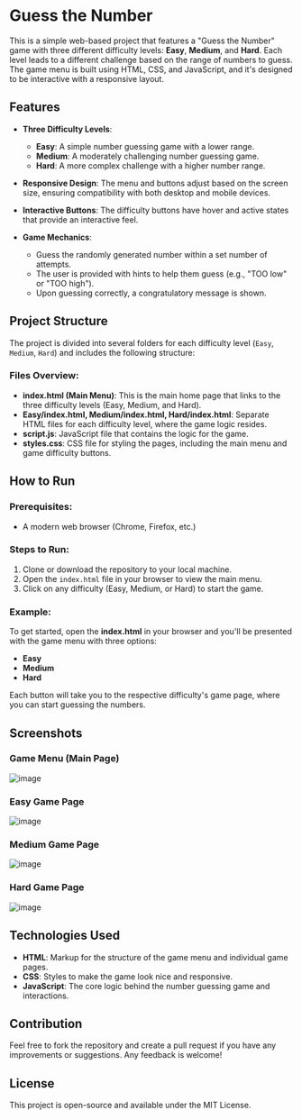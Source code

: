# Guess the Number

This is a simple web-based project that features a "Guess the Number" game with three different difficulty levels: **Easy**, **Medium**, and **Hard**. Each level leads to a different challenge based on the range of numbers to guess. The game menu is built using HTML, CSS, and JavaScript, and it's designed to be interactive with a responsive layout.

## Features

- **Three Difficulty Levels**:
  - **Easy**: A simple number guessing game with a lower range.
  - **Medium**: A moderately challenging number guessing game.
  - **Hard**: A more complex challenge with a higher number range.

- **Responsive Design**: The menu and buttons adjust based on the screen size, ensuring compatibility with both desktop and mobile devices.

- **Interactive Buttons**: The difficulty buttons have hover and active states that provide an interactive feel.

- **Game Mechanics**:
  - Guess the randomly generated number within a set number of attempts.
  - The user is provided with hints to help them guess (e.g., "TOO low" or "TOO high").
  - Upon guessing correctly, a congratulatory message is shown.

## Project Structure

The project is divided into several folders for each difficulty level (`Easy`, `Medium`, `Hard`) and includes the following structure:


### Files Overview:
- **index.html (Main Menu)**: This is the main home page that links to the three difficulty levels (Easy, Medium, and Hard).
- **Easy/index.html, Medium/index.html, Hard/index.html**: Separate HTML files for each difficulty level, where the game logic resides.
- **script.js**: JavaScript file that contains the logic for the game.
- **styles.css**: CSS file for styling the pages, including the main menu and game difficulty buttons.

## How to Run

### Prerequisites:
- A modern web browser (Chrome, Firefox, etc.)

### Steps to Run:
1. Clone or download the repository to your local machine.
2. Open the `index.html` file in your browser to view the main menu.
3. Click on any difficulty (Easy, Medium, or Hard) to start the game.

### Example:

To get started, open the **index.html** in your browser and you'll be presented with the game menu with three options:
- **Easy**
- **Medium**
- **Hard**

Each button will take you to the respective difficulty's game page, where you can start guessing the numbers.

## Screenshots

### Game Menu (Main Page)

![image](https://github.com/user-attachments/assets/6f5787c7-08df-406a-902b-273d7d5b0a64)


### Easy Game Page

![image](https://github.com/user-attachments/assets/ff7be2d2-923f-47f4-8bbb-01526f8644d8)


### Medium Game Page

![image](https://github.com/user-attachments/assets/636c87d1-4009-4c1f-a920-be108830771c)


### Hard Game Page

![image](https://github.com/user-attachments/assets/5cdd7238-0aa7-4a54-951e-bc88316ffb8a)


## Technologies Used

- **HTML**: Markup for the structure of the game menu and individual game pages.
- **CSS**: Styles to make the game look nice and responsive.
- **JavaScript**: The core logic behind the number guessing game and interactions.

## Contribution

Feel free to fork the repository and create a pull request if you have any improvements or suggestions. Any feedback is welcome!

## License

This project is open-source and available under the MIT License.


